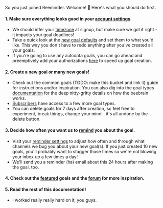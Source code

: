 So you just joined Beeminder.  Welcome!  :tada:  Here's what you should do first.

#### 1. Make sure everything looks good in your [account settings](account-settings.md).
  - We should infer your [timezone](https://www.beeminder.com/settings/account#account-details) at signup, but make sure we got it right - it impacts your goal deadlines!
  - Take a quick look at the [new goal defaults](https://www.beeminder.com/settings/account#defaults) and set them to what you'd like.  This way you don't have to redo anything after you've created all your goals.
  - If you're going to use any autodata goals, you can go ahead and preemptively add your authorizations [here](https://www.beeminder.com/settings/account#account-permissions) to speed up goal creation.
  
#### 2. [Create a new goal or many new goals!](https://www.beeminder.com/new)
  - Check out the common goals (TODO: make this bucket and link it) guide for instructions and/or inspiration.  You can also dig into the goal types [documentation](../goals/goals.md) for the deep nitty-gritty details on how the beebrain works.
  - [Subscribers](https://www.beeminder.com/premium) have access to a few more goal types.
  - You can delete goals for 7 days after creation, so feel free to experiment, break things, change your mind - it's all undone by the delete button.
  
#### 3. Decide how often you want us to [remind](../reminders/reminders.md) you about the goal.
  - Visit your [reminder settings](https://www.beeminder.com/reminders) to adjust how often and through what channels we bug you about your new goal(s).  If you just created 10 new goals, you'll probably want to stagger those times so we're not blowing your inbox up a few times a day!
  - We'll send you a reminder (ha) email about this 24 hours after making the goal, too.
  
#### 4. Check out the [featured](https://www.beeminder.com/featured) goals and the [forum](https://forum.beeminder.com) for more inspiration.

#### 5. Read the rest of this documentation! 
  - I worked really really hard on it, you guys.  
